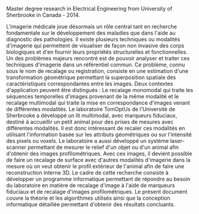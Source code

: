 Master degree research in Electrical Engineering from University of Sherbrooke in Canada - 2014.

L'imagerie médicale joue désormais un rôle central tant en recherche fondamentale sur le 
développement des maladies que dans l'aide au diagnostic des pathologies. Il existe plusieurs 
techniques ou modalités d'imagerie qui permettent de visualiser de façon non invasive des 
corps biologiques et d'en fournir leurs propriétés structurelles et fonctionnelles. 
Un des problèmes majeurs rencontré est de pouvoir analyser et traiter ces techniques d'imagerie dans un référentiel commun. 
Ce problème, connu sous le nom de recalage ou registration, consiste en une estimation d'une transformation 
géométrique permettant la superposition spatiale des caractéristiques correspondantes entre les images. 
Deux contextes d'application peuvent être distingués : Le recalage monomodal qui traite les séquences temporelles 
d'images provenant de la même modalité et le recalage multimodal qui traite la mise en correspondance d'images 
venant de différentes modalités. Le laboratoire TomOptUs de l'Université de Sherbrooke a développé un lit multimodal, 
avec marqueurs fiduciaux, destiné à accueillir un petit animal pour des prises de mesures avec différentes modalités.
Il est donc intéressant de recaler ces modalités en utilisant l'information basée sur les attributs géométriques ou 
sur l'intensité des pixels ou voxels. Le laboratoire a aussi développé un système laser-scanner permettant de mesurer 
le relief d'un objet ou d'un animal afin d'obtenir des images profilométriques. Avec ces images, il devient possible 
de faire un recalage de surface avec d'autres modalités d'imagerie dans la mesure où on veut obtenir le profil extérieur 
de l'animal afin de faire une reconstruction interne 3D. Le cadre de cette recherche consiste à développer un programme 
informatique permettant de répondre au besoin du laboratoire en matière de recalage d'image à l'aide de marqueurs fiduciaux 
et de recalage d'images profilométriques. Le présent document couvre la théorie et les algorithmes utilisés ainsi que 
la conception informatique détaillée permettant d'obtenir des résultats concluants.
